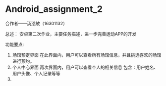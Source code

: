 # Android_assignment_2
合作者——汤泓敏（16301132）

总述：
安卓第二次作业，主要任务描述，进一步完善运动APP的开发

功能要点:
1. 场馆预定界面
  在此界面内，用户可以查看所有场馆信息，并且挑选喜欢的场馆进行预约。
2. 个人中心界面
  再次界面内，用户可以查看个人的相关信息
  包含：用户姓名、用户头像、个人记录等等
3. 
